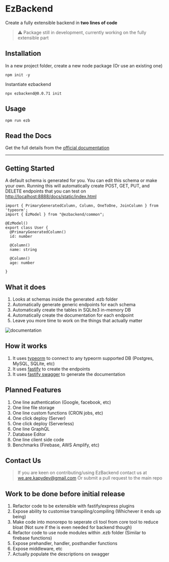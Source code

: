# EzBackend

Create a fully extensible backend in **two lines of code**

> ⚠️ Package still in development, currently working on the fully extensible part

## Installation

In a new project folder, create a new node package  (Or use an existing one)

```
npm init -y
```

Instantiate ezbackend

```
npx ezbackend@0.0.71 init
```

## Usage

```
npm run ezb
```

## Read the Docs

Get the full details from the [official documentation](https://www.ezbackend.io/docs/intro)

----

## Getting Started

A default schema is generated for you. You can edit this schema or make your own. 
Running this will automatically create POST, GET, PUT, and DELETE endpoints that you can test on [http://localhost:8888/docs/static/index.html](http://localhost:8888/docs/static/index.html)

```tsx
import { PrimaryGeneratedColumn, Column, OneToOne, JoinColumn } from 'typeorm';
import { EzModel } from "@ezbackend/common";

@EzModel()
export class User {
  @PrimaryGeneratedColumn()
  id: number

  @Column()
  name: string

  @Column()
  age: number

}
```

## What it does

1. Looks at schemas inside the generated .ezb folder
2. Automatically generate generic endpoints for each schema
3. Automatically create the tables in SQLite3 in-memory DB
4. Automatically create the documentation for each endpoint
5. Leave you more time to work on the things that actually matter

![documentation](/swagger-image.png)

## How it works

1. It uses [typeorm](https://typeorm.io/) to connect to any typeorm supported DB (Postgres, MySQL, SQLite, etc)
2. It uses [fastify](https://www.fastify.io/) to create the endpoints
3. It uses [fastify swagger](https://github.com/fastify/fastify-swagger) to generate the documentation

## Planned Features

1. One line authentication (Google, facebook, etc)
2. One line file storage
3. One line custom functions (CRON jobs, etc)
4. One click deploy (Server)
5. One click deploy (Serverless)
6. One line GraphQL
7. Database Editor
8. One line client side code
9. Benchmarks (Firebase, AWS Amplify, etc)

## Contact Us

> If you are keen on contributing/using EzBackend contact us at we.are.kapydev@gmail.com
Or submit a pull request to the main repo

## Work to be done before initial release

1. Refactor code to be extensible with fastify/express plugins
2. Expose ability to customise transpiling/compiling (Whichever it ends up being)
3. Make code into monorepo to seperate cli tool from core tool to reduce bloat (Not sure if the is even needed for backend though)
4. Refactor code to use node modules within .ezb folder (Similar to firebase functions)
5. Expose prehandler, handler, posthandler functions
6. Expose middleware, etc
7. Actually populate the descriptions on swagger